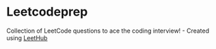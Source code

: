 # Leetcodeprep
Collection of LeetCode questions to ace the coding interview! - Created using [LeetHub](https://github.com/QasimWani/LeetHub)
